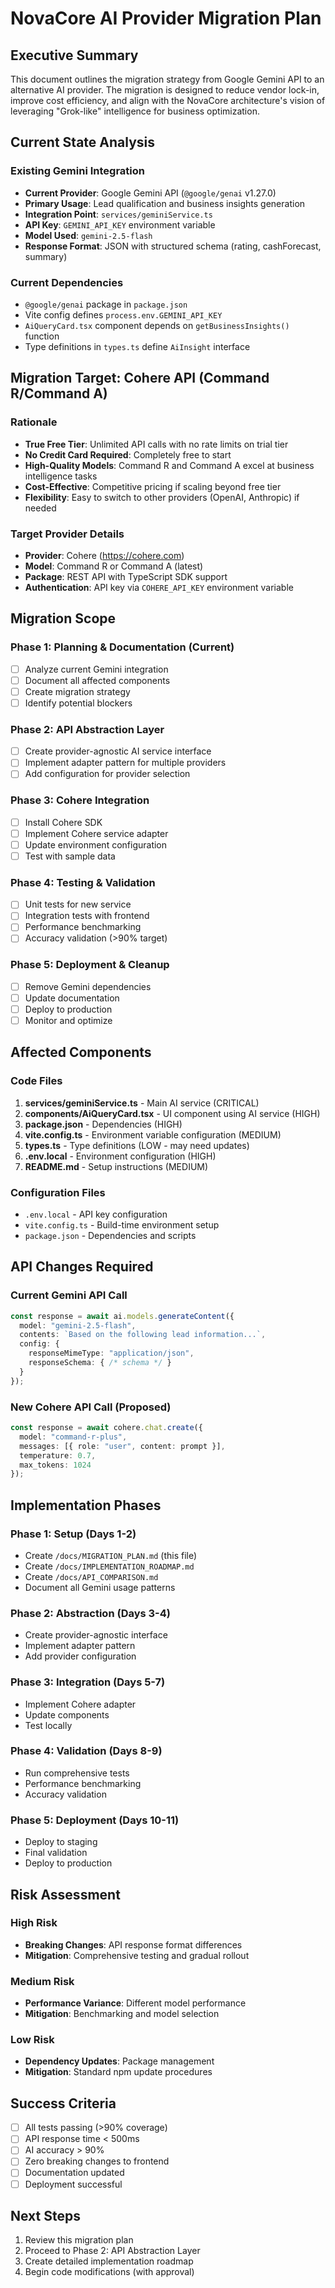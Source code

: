# NovaCore AI Provider Migration Plan

## Executive Summary

This document outlines the migration strategy from Google Gemini API to an alternative AI provider. The migration is designed to reduce vendor lock-in, improve cost efficiency, and align with the NovaCore architecture's vision of leveraging "Grok-like" intelligence for business optimization.

## Current State Analysis

### Existing Gemini Integration
- **Current Provider**: Google Gemini API (`@google/genai` v1.27.0)
- **Primary Usage**: Lead qualification and business insights generation
- **Integration Point**: `services/geminiService.ts`
- **API Key**: `GEMINI_API_KEY` environment variable
- **Model Used**: `gemini-2.5-flash`
- **Response Format**: JSON with structured schema (rating, cashForecast, summary)

### Current Dependencies
- `@google/genai` package in `package.json`
- Vite config defines `process.env.GEMINI_API_KEY`
- `AiQueryCard.tsx` component depends on `getBusinessInsights()` function
- Type definitions in `types.ts` define `AiInsight` interface

## Migration Target: Cohere API (Command R/Command A)

### Rationale
- **True Free Tier**: Unlimited API calls with no rate limits on trial tier
- **No Credit Card Required**: Completely free to start
- **High-Quality Models**: Command R and Command A excel at business intelligence tasks
- **Cost-Effective**: Competitive pricing if scaling beyond free tier
- **Flexibility**: Easy to switch to other providers (OpenAI, Anthropic) if needed

### Target Provider Details
- **Provider**: Cohere (https://cohere.com)
- **Model**: Command R or Command A (latest)
- **Package**: REST API with TypeScript SDK support
- **Authentication**: API key via `COHERE_API_KEY` environment variable

## Migration Scope

### Phase 1: Planning & Documentation (Current)
- [ ] Analyze current Gemini integration
- [ ] Document all affected components
- [ ] Create migration strategy
- [ ] Identify potential blockers

### Phase 2: API Abstraction Layer
- [ ] Create provider-agnostic AI service interface
- [ ] Implement adapter pattern for multiple providers
- [ ] Add configuration for provider selection

### Phase 3: Cohere Integration
- [ ] Install Cohere SDK
- [ ] Implement Cohere service adapter
- [ ] Update environment configuration
- [ ] Test with sample data

### Phase 4: Testing & Validation
- [ ] Unit tests for new service
- [ ] Integration tests with frontend
- [ ] Performance benchmarking
- [ ] Accuracy validation (>90% target)

### Phase 5: Deployment & Cleanup
- [ ] Remove Gemini dependencies
- [ ] Update documentation
- [ ] Deploy to production
- [ ] Monitor and optimize

## Affected Components

### Code Files
1. **services/geminiService.ts** - Main AI service (CRITICAL)
2. **components/AiQueryCard.tsx** - UI component using AI service (HIGH)
3. **package.json** - Dependencies (HIGH)
4. **vite.config.ts** - Environment variable configuration (MEDIUM)
5. **types.ts** - Type definitions (LOW - may need updates)
6. **.env.local** - Environment configuration (HIGH)
7. **README.md** - Setup instructions (MEDIUM)

### Configuration Files
- `.env.local` - API key configuration
- `vite.config.ts` - Build-time environment setup
- `package.json` - Dependencies and scripts

## API Changes Required

### Current Gemini API Call
```typescript
const response = await ai.models.generateContent({
  model: "gemini-2.5-flash",
  contents: `Based on the following lead information...`,
  config: {
    responseMimeType: "application/json",
    responseSchema: { /* schema */ }
  }
});
```

### New Cohere API Call (Proposed)
```typescript
const response = await cohere.chat.create({
  model: "command-r-plus",
  messages: [{ role: "user", content: prompt }],
  temperature: 0.7,
  max_tokens: 1024
});
```

## Implementation Phases

### Phase 1: Setup (Days 1-2)
- Create `/docs/MIGRATION_PLAN.md` (this file)
- Create `/docs/IMPLEMENTATION_ROADMAP.md`
- Create `/docs/API_COMPARISON.md`
- Document all Gemini usage patterns

### Phase 2: Abstraction (Days 3-4)
- Create provider-agnostic interface
- Implement adapter pattern
- Add provider configuration

### Phase 3: Integration (Days 5-7)
- Implement Cohere adapter
- Update components
- Test locally

### Phase 4: Validation (Days 8-9)
- Run comprehensive tests
- Performance benchmarking
- Accuracy validation

### Phase 5: Deployment (Days 10-11)
- Deploy to staging
- Final validation
- Deploy to production

## Risk Assessment

### High Risk
- **Breaking Changes**: API response format differences
- **Mitigation**: Comprehensive testing and gradual rollout

### Medium Risk
- **Performance Variance**: Different model performance
- **Mitigation**: Benchmarking and model selection

### Low Risk
- **Dependency Updates**: Package management
- **Mitigation**: Standard npm update procedures

## Success Criteria

- [ ] All tests passing (>90% coverage)
- [ ] API response time < 500ms
- [ ] AI accuracy > 90%
- [ ] Zero breaking changes to frontend
- [ ] Documentation updated
- [ ] Deployment successful

## Next Steps

1. Review this migration plan
2. Proceed to Phase 2: API Abstraction Layer
3. Create detailed implementation roadmap
4. Begin code modifications (with approval)

